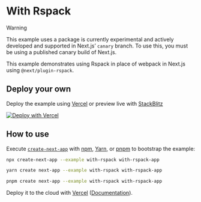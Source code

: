 # With Rspack

> [!WARNING]
> This example uses a package is currently experimental and actively developed and supported in Next.js’ `canary` branch. To use this, you must be using a published canary build of Next.js.

This example demonstrates using Rspack in place of webpack in Next.js using `@next/plugin-rspack`.

## Deploy your own

Deploy the example using [Vercel](https://vercel.com?utm_source=github&utm_medium=readme&utm_campaign=next-example) or preview live with [StackBlitz](https://stackblitz.com/github/vercel/next.js/tree/canary/examples/with-rspack)

[![Deploy with Vercel](https://vercel.com/button)](https://vercel.com/new/clone?repository-url=https://github.com/vercel/next.js/tree/canary/examples/with-rspack&project-name=with-rspack&repository-name=with-rspack)

## How to use

Execute [`create-next-app`](https://github.com/vercel/next.js/tree/canary/packages/create-next-app) with [npm](https://docs.npmjs.com/cli/init), [Yarn](https://yarnpkg.com/lang/en/docs/cli/create/), or [pnpm](https://pnpm.io) to bootstrap the example:

```bash
npx create-next-app --example with-rspack with-rspack-app
```

```bash
yarn create next-app --example with-rspack with-rspack-app
```

```bash
pnpm create next-app --example with-rspack with-rspack-app
```

Deploy it to the cloud with [Vercel](https://vercel.com/new?utm_source=github&utm_medium=readme&utm_campaign=next-example) ([Documentation](https://nextjs.org/docs/deployment)).
